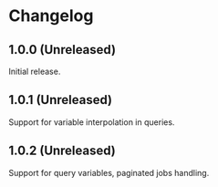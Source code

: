 # Changelog

## 1.0.0 (Unreleased)

Initial release.

## 1.0.1 (Unreleased)

Support for variable interpolation in queries.

## 1.0.2 (Unreleased)

Support for query variables, paginated jobs handling.
